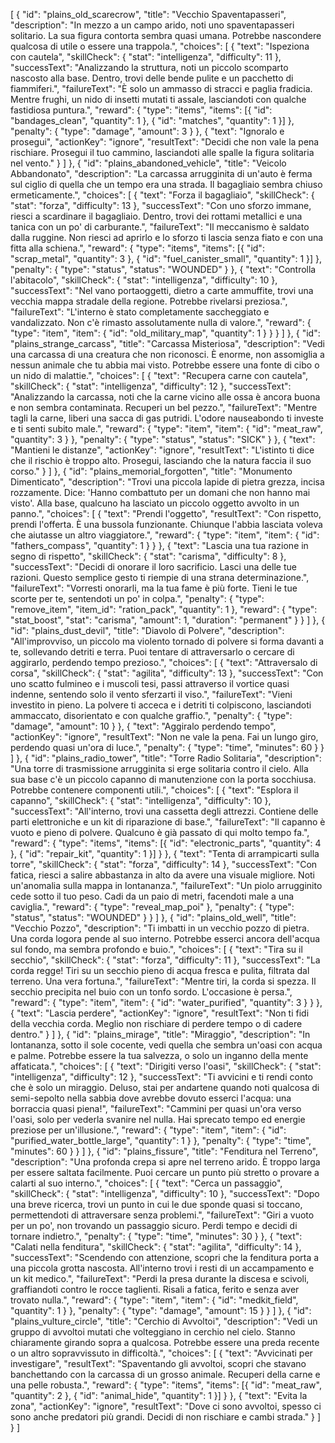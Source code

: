 [
  {
    "id": "plains_old_scarecrow",
    "title": "Vecchio Spaventapasseri",
    "description": "In mezzo a un campo arido, noti uno spaventapasseri solitario. La sua figura contorta sembra quasi umana. Potrebbe nascondere qualcosa di utile o essere una trappola.",
    "choices": [
      {
        "text": "Ispeziona con cautela",
        "skillCheck": { "stat": "intelligenza", "difficulty": 11 },
        "successText": "Analizzando la struttura, noti un piccolo scomparto nascosto alla base. Dentro, trovi delle bende pulite e un pacchetto di fiammiferi.",
        "failureText": "È solo un ammasso di stracci e paglia fradicia. Mentre frughi, un nido di insetti mutati ti assale, lasciandoti con qualche fastidiosa puntura.",
        "reward": { "type": "items", "items": [{ "id": "bandages_clean", "quantity": 1 }, { "id": "matches", "quantity": 1 }] },
        "penalty": { "type": "damage", "amount": 3 }
      },
      {
        "text": "Ignoralo e prosegui",
        "actionKey": "ignore",
        "resultText": "Decidi che non vale la pena rischiare. Prosegui il tuo cammino, lasciandoti alle spalle la figura solitaria nel vento."
      }
    ]
  },
  {
    "id": "plains_abandoned_vehicle",
    "title": "Veicolo Abbandonato",
    "description": "La carcassa arrugginita di un'auto è ferma sul ciglio di quella che un tempo era una strada. Il bagagliaio sembra chiuso ermeticamente.",
    "choices": [
      {
        "text": "Forza il bagagliaio",
        "skillCheck": { "stat": "forza", "difficulty": 13 },
        "successText": "Con uno sforzo immane, riesci a scardinare il bagagliaio. Dentro, trovi dei rottami metallici e una tanica con un po' di carburante.",
        "failureText": "Il meccanismo è saldato dalla ruggine. Non riesci ad aprirlo e lo sforzo ti lascia senza fiato e con una fitta alla schiena.",
        "reward": { "type": "items", "items": [{ "id": "scrap_metal", "quantity": 3 }, { "id": "fuel_canister_small", "quantity": 1 }] },
        "penalty": { "type": "status", "status": "WOUNDED" }
      },
      {
        "text": "Controlla l'abitacolo",
        "skillCheck": { "stat": "intelligenza", "difficulty": 10 },
        "successText": "Nel vano portaoggetti, dietro a carte ammuffite, trovi una vecchia mappa stradale della regione. Potrebbe rivelarsi preziosa.",
        "failureText": "L'interno è stato completamente saccheggiato e vandalizzato. Non c'è rimasto assolutamente nulla di valore.",
        "reward": { "type": "item", "item": { "id": "old_military_map", "quantity": 1 } }
      }
    ]
  },
  {
    "id": "plains_strange_carcass",
    "title": "Carcassa Misteriosa",
    "description": "Vedi una carcassa di una creatura che non riconosci. È enorme, non assomiglia a nessun animale che tu abbia mai visto. Potrebbe essere una fonte di cibo o un nido di malattie.",
    "choices": [
      {
        "text": "Recupera carne con cautela",
        "skillCheck": { "stat": "intelligenza", "difficulty": 12 },
        "successText": "Analizzando la carcassa, noti che la carne vicino alle ossa è ancora buona e non sembra contaminata. Recuperi un bel pezzo.",
        "failureText": "Mentre tagli la carne, liberi una sacca di gas putridi. L'odore nauseabondo ti investe e ti senti subito male.",
        "reward": { "type": "item", "item": { "id": "meat_raw", "quantity": 3 } },
        "penalty": { "type": "status", "status": "SICK" }
      },
      {
        "text": "Mantieni le distanze",
        "actionKey": "ignore",
        "resultText": "L'istinto ti dice che il rischio è troppo alto. Prosegui, lasciando che la natura faccia il suo corso."
      }
    ]
  },
  {
    "id": "plains_memorial_forgotten",
    "title": "Monumento Dimenticato",
    "description": "Trovi una piccola lapide di pietra grezza, incisa rozzamente. Dice: 'Hanno combattuto per un domani che non hanno mai visto'. Alla base, qualcuno ha lasciato un piccolo oggetto avvolto in un panno.",
    "choices": [
      {
        "text": "Prendi l'oggetto",
        "resultText": "Con rispetto, prendi l'offerta. È una bussola funzionante. Chiunque l'abbia lasciata voleva che aiutasse un altro viaggiatore.",
        "reward": { "type": "item", "item": { "id": "fathers_compass", "quantity": 1 } }
      },
      {
        "text": "Lascia una tua razione in segno di rispetto",
        "skillCheck": { "stat": "carisma", "difficulty": 8 },
        "successText": "Decidi di onorare il loro sacrificio. Lasci una delle tue razioni. Questo semplice gesto ti riempie di una strana determinazione.",
        "failureText": "Vorresti onorarli, ma la tua fame è più forte. Tieni le tue scorte per te, sentendoti un po' in colpa.",
        "penalty": { "type": "remove_item", "item_id": "ration_pack", "quantity": 1 },
        "reward": { "type": "stat_boost", "stat": "carisma", "amount": 1, "duration": "permanent" }
      }
    ]
  },
  {
    "id": "plains_dust_devil",
    "title": "Diavolo di Polvere",
    "description": "All'improvviso, un piccolo ma violento tornado di polvere si forma davanti a te, sollevando detriti e terra. Puoi tentare di attraversarlo o cercare di aggirarlo, perdendo tempo prezioso.",
    "choices": [
      {
        "text": "Attraversalo di corsa",
        "skillCheck": { "stat": "agilita", "difficulty": 13 },
        "successText": "Con uno scatto fulmineo e i muscoli tesi, passi attraverso il vortice quasi indenne, sentendo solo il vento sferzarti il viso.",
        "failureText": "Vieni investito in pieno. La polvere ti acceca e i detriti ti colpiscono, lasciandoti ammaccato, disorientato e con qualche graffio.",
        "penalty": { "type": "damage", "amount": 10 }
      },
      {
        "text": "Aggiralo perdendo tempo",
        "actionKey": "ignore",
        "resultText": "Non ne vale la pena. Fai un lungo giro, perdendo quasi un'ora di luce.",
        "penalty": { "type": "time", "minutes": 60 }
      }
    ]
  },
  {
    "id": "plains_radio_tower",
    "title": "Torre Radio Solitaria",
    "description": "Una torre di trasmissione arrugginita si erge solitaria contro il cielo. Alla sua base c'è un piccolo capanno di manutenzione con la porta socchiusa. Potrebbe contenere componenti utili.",
    "choices": [
      {
        "text": "Esplora il capanno",
        "skillCheck": { "stat": "intelligenza", "difficulty": 10 },
        "successText": "All'interno, trovi una cassetta degli attrezzi. Contiene delle parti elettroniche e un kit di riparazione di base.",
        "failureText": "Il capanno è vuoto e pieno di polvere. Qualcuno è già passato di qui molto tempo fa.",
        "reward": { "type": "items", "items": [{ "id": "electronic_parts", "quantity": 4 }, { "id": "repair_kit", "quantity": 1 }] }
      },
      {
        "text": "Tenta di arrampicarti sulla torre",
        "skillCheck": { "stat": "forza", "difficulty": 14 },
        "successText": "Con fatica, riesci a salire abbastanza in alto da avere una visuale migliore. Noti un'anomalia sulla mappa in lontananza.",
        "failureText": "Un piolo arrugginito cede sotto il tuo peso. Cadi da un paio di metri, facendoti male a una caviglia.",
        "reward": { "type": "reveal_map_poi" },
        "penalty": { "type": "status", "status": "WOUNDED" }
      }
    ]
  },
  {
    "id": "plains_old_well",
    "title": "Vecchio Pozzo",
    "description": "Ti imbatti in un vecchio pozzo di pietra. Una corda logora pende al suo interno. Potrebbe esserci ancora dell'acqua sul fondo, ma sembra profondo e buio.",
    "choices": [
      {
        "text": "Tira su il secchio",
        "skillCheck": { "stat": "forza", "difficulty": 11 },
        "successText": "La corda regge! Tiri su un secchio pieno di acqua fresca e pulita, filtrata dal terreno. Una vera fortuna.",
        "failureText": "Mentre tiri, la corda si spezza. Il secchio precipita nel buio con un tonfo sordo. L'occasione è persa.",
        "reward": { "type": "item", "item": { "id": "water_purified", "quantity": 3 } }
      },
      {
        "text": "Lascia perdere",
        "actionKey": "ignore",
        "resultText": "Non ti fidi della vecchia corda. Meglio non rischiare di perdere tempo o di cadere dentro."
      }
    ]
  },
  {
    "id": "plains_mirage",
    "title": "Miraggio",
    "description": "In lontananza, sotto il sole cocente, vedi quella che sembra un'oasi con acqua e palme. Potrebbe essere la tua salvezza, o solo un inganno della mente affaticata.",
    "choices": [
      {
        "text": "Dirigiti verso l'oasi",
        "skillCheck": { "stat": "intelligenza", "difficulty": 12 },
        "successText": "Ti avvicini e ti rendi conto che è solo un miraggio. Deluso, stai per andartene quando noti qualcosa di semi-sepolto nella sabbia dove avrebbe dovuto esserci l'acqua: una borraccia quasi piena!",
        "failureText": "Cammini per quasi un'ora verso l'oasi, solo per vederla svanire nel nulla. Hai sprecato tempo ed energie preziose per un'illusione.",
        "reward": { "type": "item", "item": { "id": "purified_water_bottle_large", "quantity": 1 } },
        "penalty": { "type": "time", "minutes": 60 }
      }
    ]
  },
  {
    "id": "plains_fissure",
    "title": "Fenditura nel Terreno",
    "description": "Una profonda crepa si apre nel terreno arido. È troppo larga per essere saltata facilmente. Puoi cercare un punto più stretto o provare a calarti al suo interno.",
    "choices": [
      {
        "text": "Cerca un passaggio",
        "skillCheck": { "stat": "intelligenza", "difficulty": 10 },
        "successText": "Dopo una breve ricerca, trovi un punto in cui le due sponde quasi si toccano, permettendoti di attraversare senza problemi.",
        "failureText": "Giri a vuoto per un po', non trovando un passaggio sicuro. Perdi tempo e decidi di tornare indietro.",
        "penalty": { "type": "time", "minutes": 30 }
      },
      {
        "text": "Calati nella fenditura",
        "skillCheck": { "stat": "agilita", "difficulty": 14 },
        "successText": "Scendendo con attenzione, scopri che la fenditura porta a una piccola grotta nascosta. All'interno trovi i resti di un accampamento e un kit medico.",
        "failureText": "Perdi la presa durante la discesa e scivoli, graffiandoti contro le rocce taglienti. Risali a fatica, ferito e senza aver trovato nulla.",
        "reward": { "type": "item", "item": { "id": "medkit_field", "quantity": 1 } },
        "penalty": { "type": "damage", "amount": 15 }
      }
    ]
  },
  {
    "id": "plains_vulture_circle",
    "title": "Cerchio di Avvoltoi",
    "description": "Vedi un gruppo di avvoltoi mutati che volteggiano in cerchio nel cielo. Stanno chiaramente girando sopra a qualcosa. Potrebbe essere una preda recente o un altro sopravvissuto in difficoltà.",
    "choices": [
      {
        "text": "Avvicinati per investigare",
        "resultText": "Spaventando gli avvoltoi, scopri che stavano banchettando con la carcassa di un grosso animale. Recuperi della carne e una pelle robusta.",
        "reward": { "type": "items", "items": [{ "id": "meat_raw", "quantity": 2 }, { "id": "animal_hide", "quantity": 1 }] }
      },
      {
        "text": "Evita la zona",
        "actionKey": "ignore",
        "resultText": "Dove ci sono avvoltoi, spesso ci sono anche predatori più grandi. Decidi di non rischiare e cambi strada."
      }
    ]
  }
]